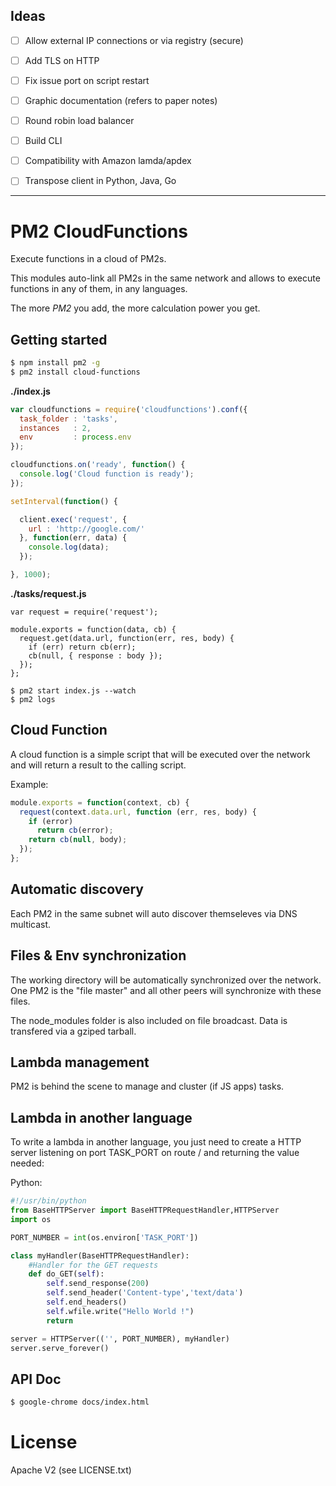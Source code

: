 
## Ideas

- [ ] Allow external IP connections or via registry (secure)
- [ ] Add TLS on HTTP


- [ ] Fix issue port on script restart
- [ ] Graphic documentation (refers to paper notes)
- [ ] Round robin load balancer
- [ ] Build CLI
- [ ] Compatibility with Amazon lamda/apdex
- [ ] Transpose client in Python, Java, Go
___

# PM2 CloudFunctions

Execute functions in a cloud of PM2s.

This modules auto-link all PM2s in the same network and allows to execute functions in any of them, in any languages.

The more *PM2* you add, the more calculation power you get.

## Getting started

```bash
$ npm install pm2 -g
$ pm2 install cloud-functions
```

**./index.js**

```javascript
var cloudfunctions = require('cloudfunctions').conf({
  task_folder : 'tasks',
  instances   : 2,
  env         : process.env
});

cloudfunctions.on('ready', function() {
  console.log('Cloud function is ready');
});

setInterval(function() {

  client.exec('request', {
    url : 'http://google.com/'
  }, function(err, data) {
    console.log(data);
  });

}, 1000);
```

**./tasks/request.js**

```
var request = require('request');

module.exports = function(data, cb) {
  request.get(data.url, function(err, res, body) {
    if (err) return cb(err);
    cb(null, { response : body });
  });
};
```

```
$ pm2 start index.js --watch
$ pm2 logs
```


## Cloud Function

A cloud function is a simple script that will be executed over the network and will return a result to the calling script.

Example:

```javascript
module.exports = function(context, cb) {
  request(context.data.url, function (err, res, body) {
    if (error)
      return cb(error);
    return cb(null, body);
  });
};
```

## Automatic discovery

Each PM2 in the same subnet will auto discover themseleves via DNS multicast.

## Files & Env synchronization

The working directory will be automatically synchronized over the network.
One PM2 is the "file master" and all other peers will synchronize with these files.

The node_modules folder is also included on file broadcast. Data is transfered via a gziped tarball.

## Lambda management

PM2 is behind the scene to manage and cluster (if JS apps) tasks.

## Lambda in another language

To write a lambda in another language, you just need to create a HTTP server listening on port TASK_PORT on route / and returning the value needed:

Python:

```python
#!/usr/bin/python
from BaseHTTPServer import BaseHTTPRequestHandler,HTTPServer
import os

PORT_NUMBER = int(os.environ['TASK_PORT'])

class myHandler(BaseHTTPRequestHandler):
    #Handler for the GET requests
    def do_GET(self):
        self.send_response(200)
        self.send_header('Content-type','text/data')
        self.end_headers()
        self.wfile.write("Hello World !")
        return

server = HTTPServer(('', PORT_NUMBER), myHandler)
server.serve_forever()
```

## API Doc

```bash
$ google-chrome docs/index.html
```

# License

Apache V2 (see LICENSE.txt)
